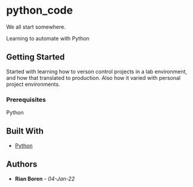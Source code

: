 # python_code
We all start somewhere.

Learning to automate with Python

## Getting Started

Started with learning how to verson control projects in a lab environment, and how that translated to production.
Also how it varied with personal project environments.

### Prerequisites

Python

## Built With

* [Python](https://www.python.org/)

## Authors

* **Rian Boren** - *04-Jan-22*
